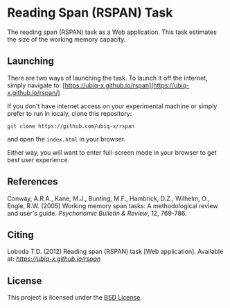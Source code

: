 # Reading Span (RSPAN) Task
The reading span (RSPAN) task as a Web application.  This task estimates the size of the working memory capacity.


## Launching
There are two ways of launching the task.  To launch it off the internet, simply navigate to:
[https://ubiq-x.github.io/rspan](https://ubiq-x.github.io/rspan/)

If you don't have internet access on your experimental machine or simply prefer to run in localy, clone this repository:
```
git clone https://github.com/ubiq-x/rspan
```
and open the ```index.html``` in your browser.

Either way, you will want to enter full-screen mode in your browser to get best user experience.


## References
Conway, A.R.A., Kane, M.J., Bunting, M.F., Hambrick, D.Z., Wilhelm, O., Engle, R.W. (2005) Working memory span tasks: A methodological review and user's guide. _Psychonomic Bulletin & Review_, 12, 769-786.


## Citing
Loboda T.D. (2012) Reading span (RSPAN) task [Web application].  Available at: _https://ubiq-x.github.io/rspan_


## License
This project is licensed under the [BSD License](LICENSE.md).
